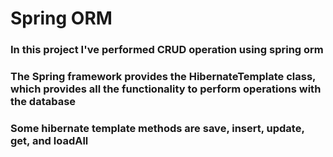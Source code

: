 <h1>Spring ORM </h1>
<h3>In this project I've performed CRUD operation using spring orm </h3>
<h3>The Spring framework provides the HibernateTemplate class, which provides all the functionality to perform operations with the database </h3>
<h3> Some hibernate template methods are save, insert, update, get, and loadAll</h3>

